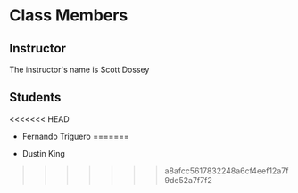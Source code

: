 # Class Members

## Instructor

The instructor's name is Scott Dossey

## Students

<<<<<<< HEAD
* Fernando Triguero 
=======
- Dustin King
>>>>>>> a8afcc5617832248a6cf4eef12a7f9de52a7f7f2
